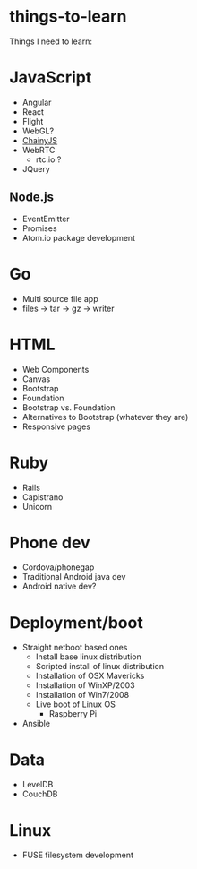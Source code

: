 things-to-learn
===============

Things I need to learn:

# JavaScript

 * Angular
 * React
 * Flight
 * WebGL?
 * [ChainyJS](https://github.com/chainyjs/chainy)
 * WebRTC
   * rtc.io ?
 * JQuery

## Node.js

 * EventEmitter
 * Promises
 * Atom.io package development

# Go

 * Multi source file app
 * files -> tar -> gz -> writer

# HTML

 * Web Components
 * Canvas
 * Bootstrap
 * Foundation
 * Bootstrap vs. Foundation
 * Alternatives to Bootstrap (whatever they are)
 * Responsive pages

# Ruby

 * Rails
 * Capistrano
 * Unicorn

# Phone dev

 * Cordova/phonegap
 * Traditional Android java dev
 * Android native dev?

# Deployment/boot

 * Straight netboot based ones
   * Install base linux distribution
   * Scripted install of linux distribution
   * Installation of OSX Mavericks
   * Installation of WinXP/2003
   * Installation of Win7/2008
   * Live boot of Linux OS
     * Raspberry Pi
 * Ansible

# Data

 * LevelDB
 * CouchDB

# Linux

 * FUSE filesystem development
